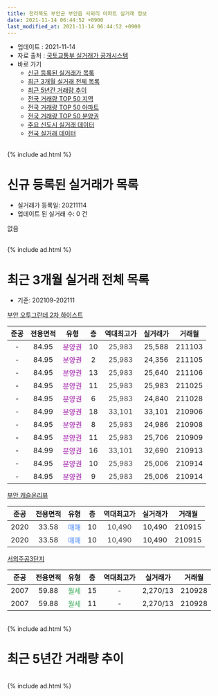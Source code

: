```yaml
---
title: 전라북도 부안군 부안읍 서외리 아파트 실거래 정보
date: 2021-11-14 06:44:52 +0900
last_modified_at: 2021-11-14 06:44:52 +0900
---
```


* 업데이트 : 2021-11-14
* 자료 출처 : [국토교통부 실거래가 공개시스템](http://rt.molit.go.kr)
* 바로 가기
    * [신규 등록된 실거래가 목록](#신규-등록된-실거래가-목록)
    * [최근 3개월 실거래 전체 목록](#최근-3개월-실거래-전체-목록)
    * [최근 5년간 거래량 추이](#최근-5년간-거래량-추이)
    * [전국 거래량 TOP 50 지역](https://inasie.github.io/apt-trade-info/최근-3개월-전국에서-가장-거래가-많이-발생한-지역)
    * [전국 거래량 TOP 50 아파트](https://inasie.github.io/apt-trade-info/최근-3개월-전국에서-가장-거래가-많이-발생한-아파트)
    * [전국 거래량 TOP 50 분양권](https://inasie.github.io/apt-trade-info/최근-3개월-전국에서-가장-거래가-많이-발생한-분양권)
    * [주요 신도시 실거래 데이터](https://inasie.github.io/apt-trade-info/주요-신도시)
    * [전국 실거래 데이터](https://inasie.github.io/apt-trade-info/전국)
<br>
{% include ad.html %}
<br>

# 신규 등록된 실거래가 목록
* 실거래가 등록일: 20211114
* 업데이트 된 실거래 수: 0 건

없음

<br>
{% include ad.html %}
<br>

# 최근 3개월 실거래 전체 목록
* 기준: 202109-202111


[부안 오투그란데 2차 하이스트](https://search.naver.com/search.naver?query=%EC%A0%84%EB%9D%BC%EB%B6%81%EB%8F%84+%EB%B6%80%EC%95%88%EA%B5%B0+%EB%B6%80%EC%95%88%EC%9D%8D+%EC%84%9C%EC%99%B8%EB%A6%AC+%EB%B6%80%EC%95%88+%EC%98%A4%ED%88%AC%EA%B7%B8%EB%9E%80%EB%8D%B0+2%EC%B0%A8+%ED%95%98%EC%9D%B4%EC%8A%A4%ED%8A%B8)

|준공|전용면적|유형|층|역대최고가|실거래가|거래월|
|:---:|:---:|:---:|:---:|:---:|:---:|:---:|
|-|84.95|<span style="color:#9C11A5">분양권</span>|10|<span style="color:#444444">25,983</span>|25,588|211103|
|-|84.95|<span style="color:#9C11A5">분양권</span>|2|<span style="color:#444444">25,983</span>|24,356|211105|
|-|84.95|<span style="color:#9C11A5">분양권</span>|13|<span style="color:#444444">25,983</span>|25,640|211106|
|-|84.95|<span style="color:#9C11A5">분양권</span>|11|<span style="color:#444444">25,983</span>|25,983|211025|
|-|84.95|<span style="color:#9C11A5">분양권</span>|6|<span style="color:#444444">25,983</span>|24,840|211028|
|-|84.99|<span style="color:#9C11A5">분양권</span>|18|<span style="color:#444444">33,101</span>|33,101|210906|
|-|84.95|<span style="color:#9C11A5">분양권</span>|8|<span style="color:#444444">25,983</span>|24,986|210908|
|-|84.95|<span style="color:#9C11A5">분양권</span>|11|<span style="color:#444444">25,983</span>|25,706|210909|
|-|84.99|<span style="color:#9C11A5">분양권</span>|16|<span style="color:#444444">33,101</span>|32,690|210913|
|-|84.95|<span style="color:#9C11A5">분양권</span>|10|<span style="color:#444444">25,983</span>|25,006|210914|
|-|84.95|<span style="color:#9C11A5">분양권</span>|9|<span style="color:#444444">25,983</span>|25,006|210914|

[부안 캐슬온리뷰](https://search.naver.com/search.naver?query=%EC%A0%84%EB%9D%BC%EB%B6%81%EB%8F%84+%EB%B6%80%EC%95%88%EA%B5%B0+%EB%B6%80%EC%95%88%EC%9D%8D+%EC%84%9C%EC%99%B8%EB%A6%AC+%EB%B6%80%EC%95%88+%EC%BA%90%EC%8A%AC%EC%98%A8%EB%A6%AC%EB%B7%B0)

|준공|전용면적|유형|층|역대최고가|실거래가|거래월|
|:---:|:---:|:---:|:---:|:---:|:---:|:---:|
|2020|33.58|<span style="color:#4285f3">매매</span>|10|<span style="color:#444444">10,490</span>|10,490|210915|
|2020|33.58|<span style="color:#4285f3">매매</span>|10|<span style="color:#444444">10,490</span>|10,490|210915|

[서외주공3단지](https://search.naver.com/search.naver?query=%EC%A0%84%EB%9D%BC%EB%B6%81%EB%8F%84+%EB%B6%80%EC%95%88%EA%B5%B0+%EB%B6%80%EC%95%88%EC%9D%8D+%EC%84%9C%EC%99%B8%EB%A6%AC+%EC%84%9C%EC%99%B8%EC%A3%BC%EA%B3%B53%EB%8B%A8%EC%A7%80)

|준공|전용면적|유형|층|역대최고가|실거래가|거래월|
|:---:|:---:|:---:|:---:|:---:|:---:|:---:|
|2007|59.88|<span style="color:#34a853">월세</span>|15|<span style="color:#444444">-</span>|2,270/13|210928|
|2007|59.88|<span style="color:#34a853">월세</span>|11|<span style="color:#444444">-</span>|2,270/13|210928|


<br>
{% include ad.html %}
<br>

# 최근 5년간 거래량 추이


<div style="width:100%;">
    <canvas id="deal_progress" height="200"></canvas>
</div>

<script>
new Chart(document.getElementById("deal_progress"), {
    type: 'line',
    data: {
        labels: ['201611','201612','201701','201702','201703','201704','201705','201706','201707','201708','201709','201710','201711','201712','201801','201802','201803','201804','201805','201806','201807','201808','201809','201810','201811','201812','201901','201902','201903','201904','201905','201906','201907','201908','201909','201910','201911','201912','202001','202002','202003','202004','202005','202006','202007','202008','202009','202010','202011','202012','202101','202102','202103','202104','202105','202106','202107','202108','202109','202110','202111'],
        datasets: [{
            label: '매매',
            pointRadius: 1,
            data: [1, 0, 1, 2, 2, 1, 0, 1, 0, 0, 2, 1, 0, 0, 1, 1, 1, 0, 0, 0, 0, 0, 0, 1, 0, 3, 0, 0, 0, 0, 0, 0, 1, 0, 1, 0, 0, 0, 0, 1, 1, 0, 0, 0, 0, 1, 0, 0, 1, 0, 2, 0, 2, 0, 6, 4, 8, 2, 8, 2, 3],
            borderColor: "rgba(255, 201, 14, 1)",
            backgroundColor: "rgba(255, 201, 14, 0.5)",
            fill: false,
            lineTension: 0
        },{
            label: '전월세',
            pointRadius: 1,
            data: [0, 2, 0, 11, 0, 0, 1, 3, 0, 1, 1, 2, 0, 0, 0, 1, 0, 0, 0, 1, 0, 0, 0, 0, 1, 0, 0, 7, 1, 0, 0, 0, 0, 0, 1, 0, 2, 1, 3, 0, 0, 2, 0, 3, 3, 2, 0, 2, 4, 2, 1, 9, 2, 2, 0, 1, 2, 1, 2, 0, 0],
            borderColor: "rgba(0, 141, 185, 1)",
            backgroundColor: "rgba(0, 141, 185, 0.5)",
            fill: false,
            lineTension: 0
        }
        ]
    },
    options: {
        responsive: true,
        title: {
            display: false
        },
        tooltips: {
            mode: 'index',
            intersect: false
        },
        hover: {
            mode: 'nearest',
            intersect: true
        },
        scales: {
            xAxes: [{
                display: true,
                scaleLabel: {
                    display: true,
                    labelString: '년/월'
                }
            }],
            yAxes: [{
                display: true,
                ticks: {
                    suggestedMin: 0,
                },
                scaleLabel: {
                    display: true,
                    labelString: '실거래 수'
                }
            }]
        }
    }
});

</script>


<br>
{% include ad.html %}
<br>

